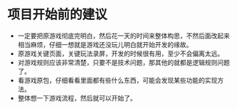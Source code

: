 # 项目开始前的建议

- 一定要把原游戏彻底完明白，然后花一天的时间来整体构思，不然后面改起来相当麻烦，仔细一想就是游戏还没玩儿明白就开始开发的缘故。
- 原游戏关键页面，关键玩法录屏，开发的时候很有用，至少不会偏离太远。
- 对游戏规则应该非常清楚，只要不是技术问题，那其他的就都是逻辑规则问题了。
- 看游戏原包，仔细看看里面都有些什么东西，可能会发现某些功能的实现方法。
- 整体想一下游戏流程，然后就可以开始了。
